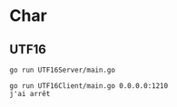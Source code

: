 # Char

## UTF16

```console
go run UTF16Server/main.go
```

```console
go run UTF16Client/main.go 0.0.0.0:1210
j'ai arrêt
```

